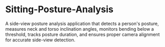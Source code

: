 # Sitting-Posture-Analysis
A side-view posture analysis application that detects a person's posture, measures neck and torso inclination angles, monitors bending below a threshold, tracks posture duration, and ensures proper camera alignment for accurate side-view detection.
